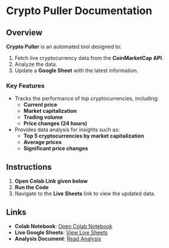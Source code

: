 # Crypto Puller Documentation  

## Overview  
**Crypto Puller** is an automated tool designed to:  
1. Fetch live cryptocurrency data from the **CoinMarketCap API**.  
2. Analyze the data.  
3. Update a **Google Sheet** with the latest information.  

### Key Features  
- Tracks the performance of top cryptocurrencies, including:  
  - **Current price**  
  - **Market capitalization**  
  - **Trading volume**  
  - **Price changes (24 hours)**  
- Provides data analysis for insights such as:  
  - **Top 5 cryptocurrencies by market capitalization**  
  - **Average prices**  
  - **Significant price changes**  

## Instructions  
1. **Open Colab Link given below**  
2. **Run the Code**  
3. Navigate to the **Live Sheets** link to view the updated data.  

## Links  
- **Colab Notebook**: <a href="https://colab.research.google.com/drive/1FKzXdWvJwXHnZp8Ar1L6Dp_IEJuUNHig?usp=sharing" target="_blank">Open Colab Notebook</a>
- **Live Google Sheets**: <a href="https://docs.google.com/spreadsheets/d/1vXTteq2185As4JFhXtyL-m2q_x2lUg-FmiFTW2-6Nf0/edit?usp=sharing" target="_blank">View Live Sheets</a>
- **Analysis Document**: <a href="https://docs.google.com/document/d/1z2ecXkBtOH-8sOS8bRwamxZ6jBShBT_71y2JUFcrF08/edit?usp=sharing" target="_blank">Read Analysis</a>
